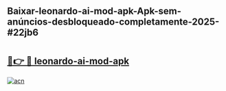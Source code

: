## Baixar-leonardo-ai-mod-apk-Apk-sem-anúncios-desbloqueado-completamente-2025-#22jb6

# <h2><a href="https://ainizakaria.my?title=leonardo-ai-mod-apk&ref=20M">🔗👉 🔴 leonardo-ai-mod-apk</a></h2>

[![acn](https://github.com/user-attachments/assets/0f9c940e-d8b0-45ae-aac7-cd30a18b3e1c)](https://ainizakaria.my?title=leonardo-ai-mod-apk&ref=20M)

